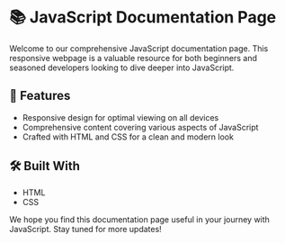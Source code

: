 # 📚 JavaScript Documentation Page

Welcome to our comprehensive JavaScript documentation page. This responsive webpage is a valuable resource for both beginners and seasoned developers looking to dive deeper into JavaScript.

## 🚀 Features

- Responsive design for optimal viewing on all devices
- Comprehensive content covering various aspects of JavaScript
- Crafted with HTML and CSS for a clean and modern look

## 🛠️ Built With

- HTML
- CSS

We hope you find this documentation page useful in your journey with JavaScript. Stay tuned for more updates!

